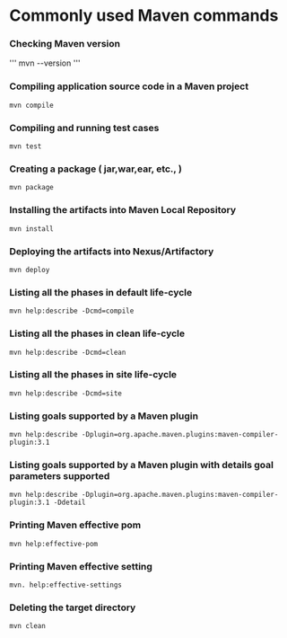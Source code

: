 # Commonly used Maven commands

### Checking Maven version
'''
mvn --version
'''

### Compiling application source code in a Maven project
```
mvn compile
```

### Compiling and running test cases
```
mvn test
```

### Creating a package ( jar,war,ear, etc., )
```
mvn package
```

### Installing the artifacts into Maven Local Repository
```
mvn install
```

### Deploying the artifacts into Nexus/Artifactory
```
mvn deploy
```

### Listing all the phases in default life-cycle
```
mvn help:describe -Dcmd=compile
```

### Listing all the phases in clean life-cycle
```
mvn help:describe -Dcmd=clean
```

### Listing all the phases in site life-cycle
```
mvn help:describe -Dcmd=site
```

### Listing goals supported by a Maven plugin
```
mvn help:describe -Dplugin=org.apache.maven.plugins:maven-compiler-plugin:3.1
```

### Listing goals supported by a Maven plugin with details goal parameters supported
```
mvn help:describe -Dplugin=org.apache.maven.plugins:maven-compiler-plugin:3.1 -Ddetail
```

### Printing Maven effective pom
```
mvn help:effective-pom
```

### Printing Maven effective setting
```
mvn. help:effective-settings
```

### Deleting the target directory
```
mvn clean
```
